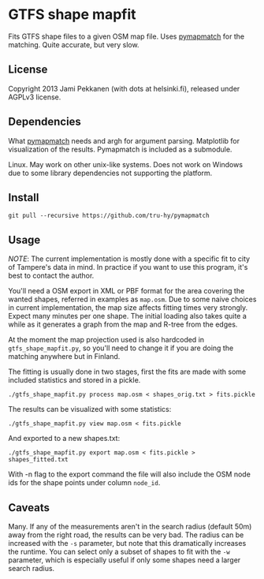 # GTFS shape mapfit

Fits GTFS shape files to a given OSM map file. Uses
[pymapmatch](https://github.com/tru-hy/pymapmatch) for the matching.
Quite accurate, but very slow.

## License

Copyright 2013 Jami Pekkanen (with dots at helsinki.fi), released
under AGPLv3 license.

## Dependencies

What [pymapmatch](https://github.com/tru-hy/pymapmatch) needs and
argh for argument parsing. Matplotlib for visualization of the results.
Pymapmatch is included as a submodule.

Linux. May work on other unix-like systems. Does not work on Windows
due to some library dependencies not supporting the platform.

## Install
	
	git pull --recursive https://github.com/tru-hy/pymapmatch

## Usage

*NOTE*: The current implementation is mostly done with a specific fit
to city of Tampere's data in mind. In practice if you want to use this
program, it's best to contact the author.

You'll need a OSM export in XML or PBF format for the area covering the
wanted shapes, referred in examples as `map.osm`.
Due to some naive choices in current implementation, the map
size affects fitting times very strongly. Expect many minutes per one
shape. The initial loading also takes quite a while as it generates
a graph from the map and R-tree from the edges.

At the moment the map projection used is also hardcoded in `gtfs_shape_mapfit.py`,
so you'll need to change it if you are doing the matching anywhere but in Finland.

The fitting is usually done in two stages, first the fits are made
with some included statistics and stored in a pickle.
	
	./gtfs_shape_mapfit.py process map.osm < shapes_orig.txt > fits.pickle

The results can be visualized with some statistics:
	
	./gtfs_shape_mapfit.py view map.osm < fits.pickle

And exported to a new shapes.txt:
	
	./gtfs_shape_mapfit.py export map.osm < fits.pickle > shapes_fitted.txt

With -n flag to the export command the file will also include the OSM
node ids for the shape points under column `node_id`.

## Caveats

Many. If any of the measurements aren't in the search radius (default 50m)
away from the right road, the results can be very bad. The radius can be
increased with the `-s` parameter, but note that this dramatically increases
the runtime. You can select only a subset of shapes to fit with the `-w`
parameter, which is especially useful if only some shapes need a larger search
radius.

